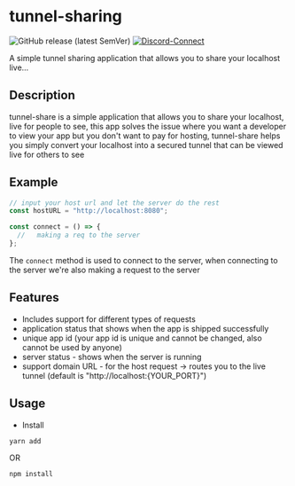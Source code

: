 # tunnel-sharing


![GitHub release (latest SemVer)](https://img.shields.io/github/v/release/creative-tutorials/tunnel-sharing) [![Discord-Connect](https://img.shields.io/badge/discord-JoinUs-green?logo=discord&style=plastic)](https://discordapp.com)

A simple tunnel sharing application that allows you to share your localhost live...

## Description

tunnel-share is a simple application that allows you to share your localhost, live for people to see, this app solves the issue where you want a developer to view your app but you don't want to pay for hosting, tunnel-share helps you simply convert your localhost into a secured tunnel that can be viewed live for others to see

## Example

```javascript
// input your host url and let the server do the rest
const hostURL = "http://localhost:8080";

const connect = () => {
  //   making a req to the server
};
```

The `connect` method is used to connect to the server, when connecting to the server we're also making a request to the server


## Features

- Includes support for different types of requests
- application status that shows when the app is shipped successfully
- unique app id (your app id is unique and cannot be changed, also cannot be used by anyone)
- server status - shows when the server is running
- support domain URL - for the host request -> routes you to the live tunnel (default is "http://localhost:{YOUR_PORT}")

## Usage

* Install
```bash
yarn add
```
OR
```bash
npm install
```
